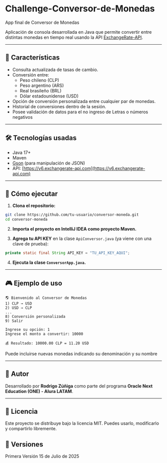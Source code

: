 # Challenge-Conversor-de-Monedas
App final de Conversor de Monedas

Aplicación de consola desarrollada en Java que permite convertir entre distintas monedas en tiempo real usando la API [ExchangeRate-API](https://www.exchangerate-api.com/).

---

## 📌 Características

- Consulta actualizada de tasas de cambio.
- Conversión entre:
  - Peso chileno (CLP)
  - Peso argentino (ARS)
  - Real brasileño (BRL)
  - Dólar estadounidense (USD)
- Opción de conversión personalizada entre cualquier par de monedas.
- Historial de conversiones dentro de la sesión.
- Posee validación de datos para el no ingreso de Letras o números negativos

---

## 🛠️ Tecnologías usadas

- Java 17+
- Maven
- [Gson](https://github.com/google/gson) (para manipulación de JSON)
- API: [https://v6.exchangerate-api.com](https://v6.exchangerate-api.com)

---

## 🚀 Cómo ejecutar

1. **Clona el repositorio:**

```bash
git clone https://github.com/tu-usuario/conversor-moneda.git
cd conversor-moneda
```

2. **Importa el proyecto en IntelliJ IDEA como proyecto Maven.**

3. **Agrega tu API KEY** en la clase `ApiConversor.java` (ya viene con una clave de prueba):

```java
private static final String API_KEY = "TU_API_KEY_AQUI";
```

4. **Ejecuta la clase `ConversorApp.java`.**

---

## 🎮 Ejemplo de uso

```
🌎 Bienvenido al Conversor de Monedas
1) CLP → USD
2) USD → CLP
...
8) Conversión personalizada
9) Salir

Ingrese su opción: 1
Ingrese el monto a convertir: 10000

💰 Resultado: 10000.00 CLP = 11.20 USD
```


Puede incluirse nuevas monedas indicando su denominación y su nombre

---

## 🧠 Autor

Desarrollado por **Rodrigo Zúñiga** como parte del programa **Oracle Next Education (ONE) - Alura LATAM**.

---

## 📄 Licencia

Este proyecto se distribuye bajo la licencia MIT. Puedes usarlo, modificarlo y compartirlo libremente.



## 📄 Versiones

Primera Versión 15 de Julio de 2025
